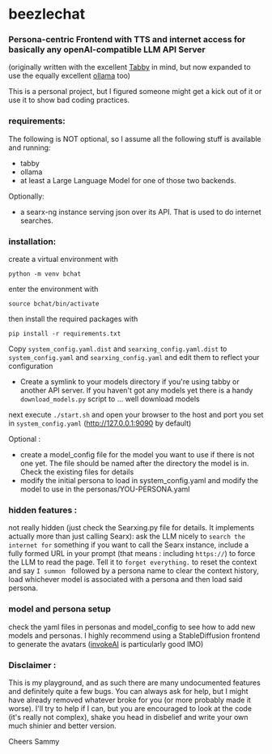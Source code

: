 # beezlechat
### Persona-centric Frontend with TTS and internet access for basically any openAI-compatible LLM API Server

(originally written with the excellent [Tabby](https://github.com/theroyallab/tabbyAPI/) in mind, but now expanded to use the equally excellent [ollama](https://ollama.ai/) too)

This is a personal project, but I figured someone might get a kick out of it or use it to show bad coding practices. 

### requirements:
The following is NOT optional, so I assume all the following stuff is available and running:

- tabby
- ollama
- at least a Large Language Model for one of those two backends.

Optionally:

- a searx-ng instance serving json over its API. That is used to do internet searches.

### installation:
create a virtual environment with 

`python -m venv bchat`

enter the environment with 

`source bchat/bin/activate`

then install the required packages with 

`pip install -r requirements.txt`

Copy `system_config.yaml.dist` and `searxing_config.yaml.dist` to `system_config.yaml` and `searxing_config.yaml` and edit them to reflect your configuration

* Create a symlink to your models directory if you're using tabby or another API server. If you haven't got any models yet there is a handy `download_models.py` script to ... well download models 

next execute `./start.sh` and open your browser to the host and port you set in `system_config.yaml` (http://127.0.0.1:9090 by default)

Optional :

* create a model_config file for the model you want to use if there is not one yet. The file should be named after the directory 
the model is in. Check the existing files for details
* modify the initial persona to load in system_config.yaml and modify the model to use in the personas/YOU-PERSONA.yaml

### hidden features :
not really hidden (just check the Searxing.py file for details. It implements actually more than just calling Searx): ask the LLM nicely to 
`search the internet for` something if you want to call the Searx instance, include a fully formed URL in your prompt (that means : including `https://`) 
to force the LLM to read the page. Tell it to `forget everything.` to reset the context and 
say `I summon ` followed by a persona name to clear the context history, load whichever model is 
associated with a persona and then load said persona.

### model and persona setup
check the yaml files in personas and model_config to see how to add new models and personas. I highly recommend
using a StableDiffusion frontend to generate the avatars ([invokeAI](https://invoke-ai.github.io/InvokeAI/) is particularly good IMO)

### Disclaimer : 
This is my playground, and as such there are many undocumented features and definitely quite a few bugs. You can always ask for help, 
but I might have already removed whatever broke for you (or more probably made it worse). I'll try to help if I can, but you are 
encouraged to look at the code (it's really not complex), shake you head in disbelief and write your own much shinier and better version.

Cheers
Sammy
